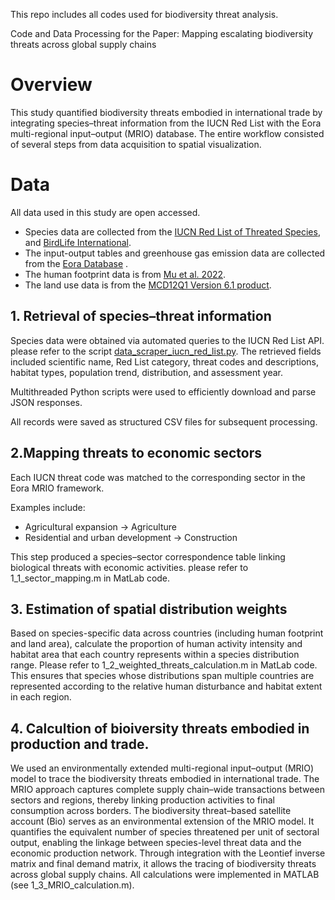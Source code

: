 This repo includes all codes used for biodiversity threat analysis.

Code and Data Processing for the Paper: Mapping escalating biodiversity threats across global supply chains

# Overview
This study quantified biodiversity threats embodied in international trade by integrating species–threat information from the IUCN Red List with the Eora multi-regional input–output (MRIO) database. The entire workflow consisted of several steps from data acquisition to spatial visualization.

# Data
All data used in this study are open accessed. 
- Species data are collected from the [IUCN Red List of Threated Species](https://www.iucnredlist.org/), and [BirdLife International](http://www.birdlife.org/). 
- The input-output tables and greenhouse gas emission data are collected from the [Eora Database](https://worldmrio.com/) . 
- The human footprint data is from [Mu et al. 2022](https://doi.org/10.1038/s41597-022-01284-8). 
- The land use data is from the [MCD12Q1 Version 6.1 product](https://developers.google.com/earth-engine/datasets/catalog/MODIS_061_MCD12Q1). 

## 1. Retrieval of species–threat information
Species data were obtained via automated queries to the IUCN Red List API. please refer to the script [data_scraper_iucn_red_list.py](data_scraper_iucn_red_list.py). The retrieved fields included scientific name, Red List category, threat codes and descriptions, habitat types, population trend, distribution, and assessment year.

Multithreaded Python scripts were used to efficiently download and parse JSON responses.

All records were saved as structured CSV files for subsequent processing.

## 2.Mapping threats to economic sectors
Each IUCN threat code was matched to the corresponding sector in the Eora MRIO framework.

Examples include: 
- Agricultural expansion → Agriculture
- Residential and urban development → Construction

This step produced a species–sector correspondence table linking biological threats with economic activities. please refer to 1_1_sector_mapping.m in MatLab code.

## 3. Estimation of spatial distribution weights
Based on species-specific data across countries (including human footprint and land area), calculate the proportion of human activity intensity and habitat area that each country represents within a species distribution range. Please refer to 1_2_weighted_threats_calculation.m in MatLab code.
This ensures that species whose distributions span multiple countries are represented according to the relative human disturbance and habitat extent in each region.

## 4. Calcultion of bioiversity threats embodied in production and trade.
We used an environmentally extended multi-regional input–output (MRIO) model to trace the biodiversity threats embodied in international trade.
The MRIO approach captures complete supply chain–wide transactions between sectors and regions, thereby linking production activities to final consumption across borders. 
The biodiversity threat–based satellite account (Bio) serves as an environmental extension of the MRIO model. It quantifies the equivalent number of species threatened per unit of sectoral output, enabling the linkage between species-level threat data and the economic production network. Through integration with the Leontief inverse matrix and final demand matrix, it allows the tracing of biodiversity threats across global supply chains. All calculations were implemented in MATLAB (see 1_3_MRIO_calculation.m).





